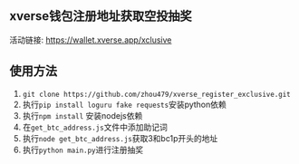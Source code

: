 ## xverse钱包注册地址获取空投抽奖
活动链接: https://wallet.xverse.app/xclusive

## 使用方法
1. ```git clone https://github.com/zhou479/xverse_register_exclusive.git```
2. 执行`pip install loguru fake requests`安装python依赖
3. 执行`npm install` 安装nodejs依赖
4. 在`get_btc_address.js`文件中添加助记词
5. 执行`node get_btc_address.js`获取3和bc1p开头的地址
6. 执行`python main.py`进行注册抽奖
